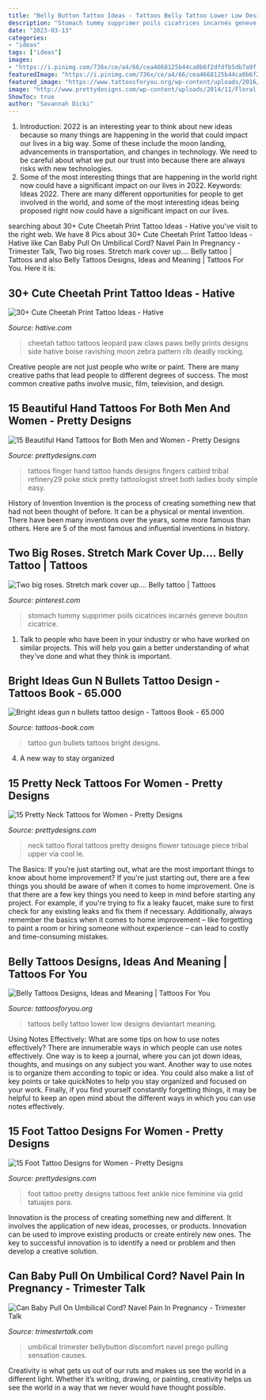 ```yaml
---
title: "Belly Button Tattoo Ideas - Tattoos Belly Tattoo Lower Low Designs Deviantart Meaning"
description: "Stomach tummy supprimer poils cicatrices incarnés geneve bouton cicatrice"
date: "2023-03-13"
categories:
- "ideas"
tags: ["ideas"]
images:
- "https://i.pinimg.com/736x/ce/a4/66/cea4668125b44ca0b6f2dfdfb5db7a9f--stretch-marks-belly-tattoos.jpg"
featuredImage: "https://i.pinimg.com/736x/ce/a4/66/cea4668125b44ca0b6f2dfdfb5db7a9f--stretch-marks-belly-tattoos.jpg"
featured_image: "https://www.tattoosforyou.org/wp-content/uploads/2016/05/Low-Belly-Tattoos.jpg"
image: "http://www.prettydesigns.com/wp-content/uploads/2014/11/Floral-Neck-Tattoo.jpg"
ShowToc: true
author: "Savannah Dicki"
---
```



1) Introduction: 2022 is an interesting year to think about new ideas because so many things are happening in the world that could impact our lives in a big way. Some of these include the moon landing, advancements in transportation, and changes in technology. We need to be careful about what we put our trust into because there are always risks with new technologies.
2) Some of the most interesting things that are happening in the world right now could have a significant impact on our lives in 2022. Keywords: Ideas 2022. There are many different opportunities for people to get involved in the world, and some of the most interesting ideas being proposed right now could have a significant impact on our lives.

	

		
searching about 30+ Cute Cheetah Print Tattoo Ideas - Hative you've visit to the right web. We have 8 Pics about 30+ Cute Cheetah Print Tattoo Ideas - Hative like Can Baby Pull On Umbilical Cord? Navel Pain In Pregnancy - Trimester Talk, Two big roses. Stretch mark cover up.... Belly tattoo | Tattoos and also Belly Tattoos Designs, Ideas and Meaning | Tattoos For You. Here it is:
		
    
## 30+ Cute Cheetah Print Tattoo Ideas - Hative

<img loading=lazy src="https://hative.com/wp-content/uploads/2014/02/cheetah-tattoos/cheetah-print-paws-belly-22.jpg" onerror="this.onerror=null;this.src='https://tse1.mm.bing.net/th?id=OIP.fl6yPpZwTNaMoKvnb3-6KAHaHO&amp;pid=15.1';" alt="30+ Cute Cheetah Print Tattoo Ideas - Hative">

_Source: hative.com_

>cheetah tattoo tattoos leopard paw claws paws belly prints designs side hative boise ravishing moon zebra pattern rib deadly rocking. 

	

Creative people are not just people who write or paint. There are many creative paths that lead people to different degrees of success. The most common creative paths involve music, film, television, and design.

    
## 15 Beautiful Hand Tattoos For Both Men And Women - Pretty Designs

<img loading=lazy src="http://www.prettydesigns.com/wp-content/uploads/2014/10/Finger-Tattoo.jpg" onerror="this.onerror=null;this.src='https://tse1.mm.bing.net/th?id=OIP.hRBuzJP9u-5SZM1gWwNoNgAAAA&amp;pid=15.1';" alt="15 Beautiful Hand Tattoos for Both Men and Women - Pretty Designs">

_Source: prettydesigns.com_

>tattoos finger hand tattoo hands designs fingers catbird tribal refinery29 poke stick pretty tattoologist street both ladies body simple easy. 

	

History of Invention
Invention is the process of creating something new that had not been thought of before. It can be a physical or mental invention. There have been many inventions over the years, some more famous than others. Here are 5 of the most famous and influential inventions in history.

    
## Two Big Roses. Stretch Mark Cover Up.... Belly Tattoo | Tattoos

<img loading=lazy src="https://i.pinimg.com/736x/ce/a4/66/cea4668125b44ca0b6f2dfdfb5db7a9f--stretch-marks-belly-tattoos.jpg" onerror="this.onerror=null;this.src='https://tse1.mm.bing.net/th?id=OIP.4QKTYD_ilvjbjsJWpfHbCgHaFj&amp;pid=15.1';" alt="Two big roses. Stretch mark cover up.... Belly tattoo | Tattoos">

_Source: pinterest.com_

>stomach tummy supprimer poils cicatrices incarnés geneve bouton cicatrice. 

	

1. Talk to people who have been in your industry or who have worked on similar projects. This will help you gain a better understanding of what they've done and what they think is important.

    
## Bright Ideas Gun N Bullets Tattoo Design - Tattoos Book - 65.000

<img loading=lazy src="https://tattoos-book.com/wp-content/uploads/2016/02/bright-ideas-gun-n-bullets-tattoo-design.jpg" onerror="this.onerror=null;this.src='https://tse3.mm.bing.net/th?id=OIP.WvhxPc-ikZhFe_d1-LvRcwHaFj&amp;pid=15.1';" alt="Bright ideas gun n bullets tattoo design - Tattoos Book - 65.000">

_Source: tattoos-book.com_

>tattoo gun bullets tattoos bright designs. 

	

4. A new way to stay organized

    
## 15 Pretty Neck Tattoos For Women - Pretty Designs

<img loading=lazy src="http://www.prettydesigns.com/wp-content/uploads/2014/11/Floral-Neck-Tattoo.jpg" onerror="this.onerror=null;this.src='https://tse4.mm.bing.net/th?id=OIP.AR_UerGCYqqWhoVZhGmssgHaJ3&amp;pid=15.1';" alt="15 Pretty Neck Tattoos for Women - Pretty Designs">

_Source: prettydesigns.com_

>neck tattoo floral tattoos pretty designs flower tatouage piece tribal upper via cool le. 

	

The Basics: If you’re just starting out, what are the most important things to know about home improvement?
If you're just starting out, there are a few things you should be aware of when it comes to home improvement. One is that there are a few key things you need to keep in mind before starting any project. For example, if you're trying to fix a leaky faucet, make sure to first check for any existing leaks and fix them if necessary. Additionally, always remember the basics when it comes to home improvement – like forgetting to paint a room or hiring someone without experience – can lead to costly and time-consuming mistakes.

    
## Belly Tattoos Designs, Ideas And Meaning | Tattoos For You

<img loading=lazy src="https://www.tattoosforyou.org/wp-content/uploads/2016/05/Low-Belly-Tattoos.jpg" onerror="this.onerror=null;this.src='https://tse3.mm.bing.net/th?id=OIP.b4b1ghu9eRnAFZlAl911-gHaFj&amp;pid=15.1';" alt="Belly Tattoos Designs, Ideas and Meaning | Tattoos For You">

_Source: tattoosforyou.org_

>tattoos belly tattoo lower low designs deviantart meaning. 

	

Using Notes Effectively: What are some tips on how to use notes effectively?
There are innumerable ways in which people can use notes effectively. One way is to keep a journal, where you can jot down ideas, thoughts, and musings on any subject you want. Another way to use notes is to organize them according to topic or idea. You could also make a list of key points or take quickNotes to help you stay organized and focused on your work. Finally, if you find yourself constantly forgetting things, it may be helpful to keep an open mind about the different ways in which you can use notes effectively.

    
## 15 Foot Tattoo Designs For Women - Pretty Designs

<img loading=lazy src="http://www.prettydesigns.com/wp-content/uploads/2014/10/Pretty-Foot-Tattoo.jpg" onerror="this.onerror=null;this.src='https://tse1.mm.bing.net/th?id=OIP.VQWfiAxE6vEdVPX-N1VoQwHaLH&amp;pid=15.1';" alt="15 Foot Tattoo Designs for Women - Pretty Designs">

_Source: prettydesigns.com_

>foot tattoo pretty designs tattoos feet ankle nice feminine via gold tatuajes para. 

	

Innovation is the process of creating something new and different. It involves the application of new ideas, processes, or products. Innovation can be used to improve existing products or create entirely new ones. The key to successful innovation is to identify a need or problem and then develop a creative solution.

    
## Can Baby Pull On Umbilical Cord? Navel Pain In Pregnancy - Trimester Talk

<img loading=lazy src="https://trimestertalk.com/wp-content/uploads/2014/08/bellybutton.png" onerror="this.onerror=null;this.src='https://tse1.mm.bing.net/th?id=OIP.XYY7XocCGKaTCStXTqVhVgHaIN&amp;pid=15.1';" alt="Can Baby Pull On Umbilical Cord? Navel Pain In Pregnancy - Trimester Talk">

_Source: trimestertalk.com_

>umbilical trimester bellybutton discomfort navel prego pulling sensation causes. 

	

Creativity is what gets us out of our ruts and makes us see the world in a different light. Whether it’s writing, drawing, or painting, creativity helps us see the world in a way that we never would have thought possible.

